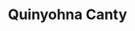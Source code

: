 ---
pid: MX137
title: Quinyohna Canty
location_transcription: 
zipcode: '19143'
outside_phl: 
neighborhood: University City
age: '25'
age_range: 20-29
instagram: 
image_file_name: MX_137.jpg
proposal_transcription: In my city of Philadelphia I would like to see more free parks
  that are staffed and have open and closed hours. The reason why I feel that it is
  important to have supervised parks is because over aged children and adults come
  to the free parks and litter or hang around using nasty language and drugs. It would
  be great to have these parks in honor of Obama.
topic: Neighborhoods
topic_summary: '0'
type: Park
keywords_other: 
credit: Quinyohna
image_labels: 
twitter: 
facebook: 
permalink: "/monuments/mx137/"
layout: item-page
---